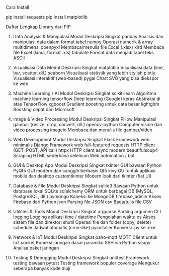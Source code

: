 Cara Install

pip install requests
pip install matplotlib

Daftar Lengkap Library dari PIP

1. Data Analysis & Manipulasi
Modul	Deskripsi Singkat
pandas	Analisis dan manipulasi data dalam format tabel
numpy	Operasi numerik & array multidimensi
openpyxl	Membaca/menulis file Excel (.xlsx)
xlrd	Membaca file Excel (lama, format .xls)
tabulate	Format data menjadi tabel teks ASCII

2. Visualisasi Data
Modul	Deskripsi Singkat
matplotlib	Visualisasi data (line, bar, scatter, dll.)
seaborn	Visualisasi statistik yang lebih stylish
plotly	Visualisasi interaktif (web-based)
pygal	Chart SVG yang bisa diekspor ke web

3. Machine Learning / AI
Modul	Deskripsi Singkat
scikit-learn	Algoritma machine learning
tensorflow	Deep learning (Google)
keras	Abstraksi di atas TensorFlow
xgboost	Gradient boosting untuk data besar
lightgbm	Boosting cepat dari Microsoft

4. Image & Video Processing
Modul	Deskripsi Singkat
Pillow	Manipulasi gambar (resize, crop, convert, dll.)
opencv-python	Computer vision dan video processing
imageio	Membaca dan menulis file gambar/video

5. Web Development
Modul	Deskripsi Singkat
Flask	Framework web minimalis
Django	Framework web full-featured
requests	HTTP client (GET, POST, API call)
httpx	HTTP client async modern
beautifulsoup4	Scraping HTML sederhana
selenium	Web automation / bot

6. GUI & Desktop App
Modul	Deskripsi Singkat
tkinter	GUI bawaan Python
PyQt5	GUI modern dan canggih berbasis Qt5
kivy	GUI untuk aplikasi mobile dan desktop
customtkinter	Modern look dari tkinter (flat UI)

7. Database & File
Modul	Deskripsi Singkat
sqlite3	Bawaan Python untuk database lokal SQLite
sqlalchemy	ORM untuk berbagai DB (MySQL, PostgreSQL, dll.)
pymongo	Koneksi ke MongoDB
firebase_admin	Akses Firebase dari Python
json	Parsing file JSON
csv	Baca/tulis file CSV

8. Utilities & Tools
Modul	Deskripsi Singkat
argparse	Parsing argumen CLI
logging	Logging aplikasi
time / datetime	Pengolahan waktu
os	Akses sistem file dan direktori
shutil	Operasi file dan folder (copy, delete)
schedule	Jadwal otomatis (cron-like)
pyinstaller	Konversi .py ke .exe

9. Network & IoT
Modul	Deskripsi Singkat
paho-mqtt	MQTT Client untuk IoT
socket	Koneksi jaringan dasar
paramiko	SSH via Python
scapy	Analisa paket jaringan

10. Testing & Debugging
Modul	Deskripsi Singkat
unittest	Framework testing bawaan
pytest	Testing framework populer
coverage	Mengukur seberapa banyak kode diuji
